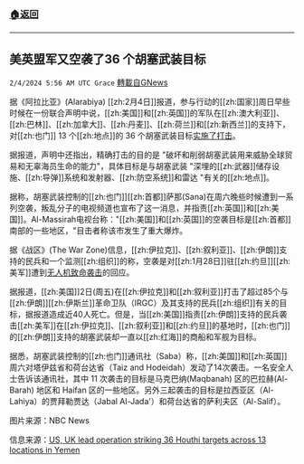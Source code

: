 ###  [:house:返回](README.md)
---


## 美英盟军又空袭了36 个胡塞武装目标
`2/4/2024 5:56 AM UTC Grace` [轉載自GNews](https://gnews.org/articles/2280098)

据《阿拉比亚》(Alarabiya) [[zh:2月4日]]报道，参与行动的[[zh:国家]]周日早些时候在一份联合声明中说，[[zh:美国]]和[[zh:英国]]的军队在[[zh:澳大利亚]]、[[zh:巴林]]、[[zh:加拿大]]、[[zh:丹麦]]、[[zh:荷兰]]和[[zh:新西兰]]的支持下，对[[zh:也门]] 13 个[[zh:地点]]的 36 个胡塞武装目标[实施了打击](https://gnews.org/m/2244378)。

据报道，声明中还指出，精确打击的目的是 "破坏和削弱胡塞武装用来威胁全球贸易和无辜海员生命的能力"，具体目标是与胡塞武装 "深埋的[[zh:武器]]储存设施、[[zh:导弹]]系统和发射器、[[zh:防空系统]]和雷达 "有关的[[zh:地点]]。

据称，胡塞武装控制的[[zh:也门]][[zh:首都]]萨那(Sana)在周六晚些时候遭到一系列空袭，叛乱分子的电视频道也宣布了这一消息，并指责[[zh:英国]]和[[zh:美国]]。Al-Massirah电视台称："[[zh:美国]]和[[zh:英国]]的空袭目标是[[zh:首都]]南部的一些地区，"目击者称该市发生了重大爆炸。

据《战区》(The War Zone)信息，[[zh:伊拉克]]、[[zh:叙利亚]]、[[zh:伊朗]]支持的民兵和一个监测[[zh:组织]]的称，空袭是对[[zh:1月28日]]驻[[zh:约旦]][[zh:美军]]遭到[无人机致命袭击](https://gnews.org/m/2261297)的回应。

据报道，[[zh:美国]]2日(周五)在[[zh:伊拉克]]和[[zh:叙利亚]]打击了超过85个与[[zh:伊朗]][[zh:伊斯兰]]革命卫队（IRGC）及其支持的民兵[[zh:组织]]有关的目标，据报道造成近40人死亡。但是，当[[zh:美国]]指责[[zh:伊朗]]支持的民兵袭击[[zh:美军]]在[[zh:伊拉克]]、[[zh:叙利亚]]和[[zh:约旦]]的基地时，[[zh:也门]]的[[zh:伊朗]]支持的胡塞武装却一直以[[zh:红海]]的商船和军舰为目标。

据悉，胡塞武装控制的[[zh:也门]]通讯社（Saba）称，[[zh:美国]]和[[zh:英国]]周六对塔伊兹省和荷台达省（Taiz and Hodeidah）发动了14次袭击。一名安全人士告诉该通讯社，其中 11 次袭击的目标是马克巴纳(Maqbanah) 区的巴拉赫(Al-Barah) 地区和 Haifan 区的一些地区。另外三起袭击的目标是拉西亚区（Al-Lahiya）的贾拜勒贾达（Jabal Al-Jada'）和荷台达省的萨利夫区（Al-Salif）。

图片来源：NBC News

信息来源：[US, UK lead operation striking 36 Houthi targets across 13 locations in Yemen](https://english.alarabiya.net/News/middle-east/2024/02/04/US-carrying-out-new-strikes-in-Yemen-US-officials)
